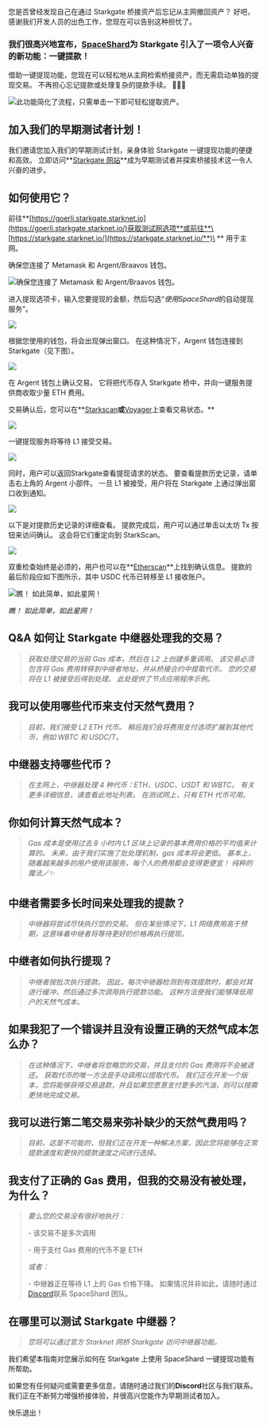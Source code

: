 您是否曾经发现自己在通过 Starkgate 桥接资产后忘记从主网撤回资产？ 好吧，感谢我们开发人员的出色工作，您现在可以告别这种担忧了。

### 我们很高兴地宣布，[SpaceShard](https://www.spaceshard.io/)为 Starkgate 引入了一项令人兴奋的新功能：一键提款！

借助一键提现功能，您现在可以轻松地从主网检索桥接资产，而无需启动单独的提现交易。 不再担心忘记提款或处理复杂的提款手续。 🥳🥳🥳

![此功能简化了流程，只需单击一下即可轻松提取资产。](/assets/meme-image-spaceshard.jpg "此功能简化了流程，只需单击一下即可轻松提取资产。")

## 加入我们的早期测试者计划！

我们邀请您加入我们的早期测试计划，亲身体验 Starkgate 一键提现功能的便捷和高效。 立即访问**[Starkgate 网站](https://starkgate.starknet.io/terms)**成为早期测试者并探索桥接技术这一令人兴奋的进步。

## 如何使用它？

前往**[https://goerli.starkgate.starknet.io](https://goerli.starkgate.starknet.io/)获取测试网选项**或前往**\[https://starkgate.starknet.io/](https://starkgate.starknet.io/**)\ *\* 用于主网。

确保您连接了 Metamask 和 Argent/Braavos 钱包。

![确保您连接了 Metamask 和 Argent/Braavos 钱包。](/assets/metamask-argent-braavos-connection.jpg)

进入提现选项卡，输入您要提现的金额，然后勾选“*使用SpaceShard*的自动提现服务”。

![](/assets/withdrawl-tab.jpg)

根据您使用的钱包，将会出现弹出窗口。 在这种情况下，Argent 钱包连接到 Starkgate（见下图）。

![](/assets/argent-popup.jpg)

在 Argent 钱包上确认交易。 它将把代币存入 Starkgate 桥中，并向一键服务提供商收取少量 ETH 费用。

交易确认后，您可以在**[Starkscan](https://starkscan.co/)**或**[Voyager](https://voyager.online/)上查看交易状态。**

![](/assets/transaction-is-being-processed-on-sn.jpg)

一键提现服务将等待 L1 接受交易。

![](/assets/transaction-gets-accepted-on-l1.-.jpg)

同时，用户可以返回Starkgate查看提现请求的状态。 要查看提款历史记录，请单击右上角的 Argent 小部件。 一旦 L1 被接受，用户将在 Starkgate 上通过弹出窗口收到通知。

![](/assets/starkgate-page.jpg)

以下是对提款历史记录的详细查看。 提款完成后，用户可以通过单击以太坊 Tx 按钮来访问确认。 这会将它们重定向到 StarkScan。

![](/assets/withdrawal-history-confirmation.jpg)

双重检查始终是必须的，用户也可以在**[Etherscan](https://etherscan.io/)**上找到确认信息。 提款的最后阶段应如下图所示，其中 USDC 代币已转移至 L1 接收账户。

![](/assets/etherscan.jpg "瞧！ 如此简单，如此星网！")

*瞧！ 如此简单，如此星网！*

## Q&A 如何让 Starkgate 中继器处理我的交易？

> *获取处理交易的当前 Gas 成本，然后在 L2 上创建多重调用。 该交易必须包含将 Gas 费用转移到中继者地址，并从桥接合约中提取代币。 您的交易将在 L1 被接受后得到处理。 此处提供了节点应用程序示例。*

## 我可以使用哪些代币来支付天然气费用？

> *目前，我们接受 L2 ETH 代币。 稍后我们会将费用支付选项扩展到其他代币，例如 WBTC 和 USDC/T。*

## 中继器支持哪些代币？

> *在主网上，中继器处理 4 种代币：ETH、USDC、USDT 和 WBTC。 有关更多详细信息，请查看此地址列表。 在测试网上，只有 ETH 代币可用。*

## 你如何计算天然气成本？

> *Gas 成本是使用过去 8 小时内 L1 区块上记录的基本费用价格的平均值来计算的。 未来，由于我们实施了批处理机制，gas 成本将会更低。 基本上，随着越来越多的用户使用该服务，每个人的费用都会变得更便宜！ 纯粹的魔法🪄✨*

## 中继者需要多长时间来处理我的提款？

> *中继器将尝试尽快执行您的交易。 但在某些情况下，L1 网络费用高于预期，这意味着中继者将等待更好的价格再执行提现。*

## 中继者如何执行提现？

> *中继者按批次执行提款。 因此，每次中继器检测到有效提款时，都会对其进行缓冲，然后通过多次调用执行提款功能。 这种方法使我们能够降低用户的天然气成本。*

## 如果我犯了一个错误并且没有设置正确的天然气成本怎么办？

> *在这种情况下，中继者将忽略您的交易，并且支付的 Gas 费用将不会被退还。 获取代币的唯一方法是手动调用以提取代币。 我们正在开发一个版本，您将能够获得交易退款，并且如果您愿意支付更多的汽油，则可以按需更快地完成交易。*

## 我可以进行第二笔交易来弥补缺少的天然气费用吗？

> *目前，这是不可能的，但我们正在开发一种解决方案，因此您将能够在正常提款速度和更快的提款速度之间进行选择。*

## 我支付了正确的 Gas 费用，但我的交易没有被处理，为什么？

> *要么您的交易没有很好地执行：*
> 
> \- 该交易不是多次调用
> 
> \- 用于支付 Gas 费用的代币不是 ETH
> 
> *或者：*
> 
> \- 中继器正在等待 L1 上的 Gas 价格下降。 如果情况并非如此，请随时通过[Discord](https://discord.gg/6PKcsRPQKC)联系 SpaceShard 团队。

## 在哪里可以测试 Starkgate 中继器？

> *您将可以通过官方 Starknet 网桥 Starkgate 访问中继器功能。*

我们希望本指南对您展示如何在 Starkgate 上使用 SpaceShard 一键提现功能有所帮助。

如果您有任何疑问或需要更多信息，请随时通过我们的**Discord**社区与我们联系。 我们正在不断努力增强桥接体验，并很高兴您能作为早期测试者加入。

快乐退出！

[](https://medium.com/tag/starkware?source=post_page-----5e96e5dc152c---------------starkware-----------------)